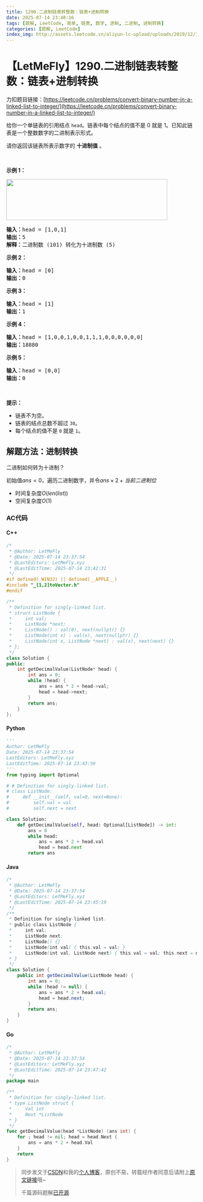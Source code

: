 ```yaml
---
title: 1290.二进制链表转整数：链表+进制转换
date: 2025-07-14 23:48:16
tags: [题解, LeetCode, 简单, 链表, 数学, 进制, 二进制, 进制转换]
categories: [题解, LeetCode]
index_img: http://assets.leetcode.cn/aliyun-lc-upload/uploads/2019/12/15/graph-1.png
---
```


# 【LetMeFly】1290.二进制链表转整数：链表+进制转换

力扣题目链接：[https://leetcode.cn/problems/convert-binary-number-in-a-linked-list-to-integer/](https://leetcode.cn/problems/convert-binary-number-in-a-linked-list-to-integer/)

<p>给你一个单链表的引用结点&nbsp;<code>head</code>。链表中每个结点的值不是 0 就是 1。已知此链表是一个整数数字的二进制表示形式。</p>

<p>请你返回该链表所表示数字的 <strong>十进制值</strong> 。</p>

<p>&nbsp;</p>

<p><strong>示例 1：</strong></p>

<p><img alt="" src="https://assets.leetcode-cn.com/aliyun-lc-upload/uploads/2019/12/15/graph-1.png" style="height: 108px; width: 426px;"></p>

<pre><strong>输入：</strong>head = [1,0,1]
<strong>输出：</strong>5
<strong>解释：</strong>二进制数 (101) 转化为十进制数 (5)
</pre>

<p><strong>示例 2：</strong></p>

<pre><strong>输入：</strong>head = [0]
<strong>输出：</strong>0
</pre>

<p><strong>示例 3：</strong></p>

<pre><strong>输入：</strong>head = [1]
<strong>输出：</strong>1
</pre>

<p><strong>示例 4：</strong></p>

<pre><strong>输入：</strong>head = [1,0,0,1,0,0,1,1,1,0,0,0,0,0,0]
<strong>输出：</strong>18880
</pre>

<p><strong>示例 5：</strong></p>

<pre><strong>输入：</strong>head = [0,0]
<strong>输出：</strong>0
</pre>

<p>&nbsp;</p>

<p><strong>提示：</strong></p>

<ul>
	<li>链表不为空。</li>
	<li>链表的结点总数不超过&nbsp;<code>30</code>。</li>
	<li>每个结点的值不是&nbsp;<code>0</code> 就是 <code>1</code>。</li>
</ul>


    
## 解题方法：进制转换

二进制如何转为十进制？

初始值$ans = 0$，遍历二进制数字，并令$ans\times 2+当前二进制位$

+ 时间复杂度$O(len(list))$
+ 空间复杂度$O(1)$

### AC代码

#### C++

```cpp
/*
 * @Author: LetMeFly
 * @Date: 2025-07-14 23:37:54
 * @LastEditors: LetMeFly.xyz
 * @LastEditTime: 2025-07-14 23:42:31
 */
#if defined(_WIN32) || defined(__APPLE__)
#include "_[1,2]toVector.h"
#endif

/**
 * Definition for singly-linked list.
 * struct ListNode {
 *     int val;
 *     ListNode *next;
 *     ListNode() : val(0), next(nullptr) {}
 *     ListNode(int x) : val(x), next(nullptr) {}
 *     ListNode(int x, ListNode *next) : val(x), next(next) {}
 * };
 */
class Solution {
public:
    int getDecimalValue(ListNode* head) {
        int ans = 0;
        while (head) {
            ans = ans * 2 + head->val;
            head = head->next;
        }
        return ans;
    }
};
```

#### Python

```python
'''
Author: LetMeFly
Date: 2025-07-14 23:37:54
LastEditors: LetMeFly.xyz
LastEditTime: 2025-07-14 23:43:59
'''
from typing import Optional

# # Definition for singly-linked list.
# class ListNode:
#     def __init__(self, val=0, next=None):
#         self.val = val
#         self.next = next

class Solution:
    def getDecimalValue(self, head: Optional[ListNode]) -> int:
        ans = 0
        while head:
            ans = ans * 2 + head.val
            head = head.next
        return ans
```

#### Java

```java
/*
 * @Author: LetMeFly
 * @Date: 2025-07-14 23:37:54
 * @LastEditors: LetMeFly.xyz
 * @LastEditTime: 2025-07-14 23:45:19
 */
/**
 * Definition for singly-linked list.
 * public class ListNode {
 *     int val;
 *     ListNode next;
 *     ListNode() {}
 *     ListNode(int val) { this.val = val; }
 *     ListNode(int val, ListNode next) { this.val = val; this.next = next; }
 * }
 */
class Solution {
    public int getDecimalValue(ListNode head) {
        int ans = 0;
        while (head != null) {
            ans = ans * 2 + head.val;
            head = head.next;
        }
        return ans;
    }
}
```

#### Go

```go
/*
 * @Author: LetMeFly
 * @Date: 2025-07-14 23:37:54
 * @LastEditors: LetMeFly.xyz
 * @LastEditTime: 2025-07-14 23:47:42
 */
package main

/**
 * Definition for singly-linked list.
 * type ListNode struct {
 *     Val int
 *     Next *ListNode
 * }
 */
func getDecimalValue(head *ListNode) (ans int) {
    for ; head != nil; head = head.Next {
        ans = ans * 2 + head.Val
    }
    return
}
```

> 同步发文于[CSDN](https://letmefly.blog.csdn.net/article/details/149342077)和我的[个人博客](https://blog.letmefly.xyz/)，原创不易，转载经作者同意后请附上[原文链接](https://blog.letmefly.xyz/2025/07/14/LeetCode%201290.%E4%BA%8C%E8%BF%9B%E5%88%B6%E9%93%BE%E8%A1%A8%E8%BD%AC%E6%95%B4%E6%95%B0/)哦~
>
> 千篇源码题解[已开源](https://github.com/LetMeFly666/LeetCode)
